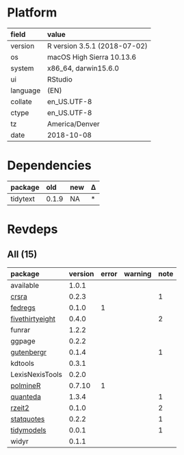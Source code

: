 # Platform

|field    |value                        |
|:--------|:----------------------------|
|version  |R version 3.5.1 (2018-07-02) |
|os       |macOS High Sierra 10.13.6    |
|system   |x86_64, darwin15.6.0         |
|ui       |RStudio                      |
|language |(EN)                         |
|collate  |en_US.UTF-8                  |
|ctype    |en_US.UTF-8                  |
|tz       |America/Denver               |
|date     |2018-10-08                   |

# Dependencies

|package  |old   |new |Δ  |
|:--------|:-----|:---|:--|
|tidytext |0.1.9 |NA  |*  |

# Revdeps

## All (15)

|package                                        |version |error |warning |note |
|:----------------------------------------------|:-------|:-----|:-------|:----|
|available                                      |1.0.1   |      |        |     |
|[crsra](problems.md#crsra)                     |0.2.3   |      |        |1    |
|[fedregs](problems.md#fedregs)                 |0.1.0   |1     |        |     |
|[fivethirtyeight](problems.md#fivethirtyeight) |0.4.0   |      |        |2    |
|funrar                                         |1.2.2   |      |        |     |
|ggpage                                         |0.2.2   |      |        |     |
|[gutenbergr](problems.md#gutenbergr)           |0.1.4   |      |        |1    |
|kdtools                                        |0.3.1   |      |        |     |
|LexisNexisTools                                |0.2.0   |      |        |     |
|[polmineR](problems.md#polminer)               |0.7.10  |1     |        |     |
|[quanteda](problems.md#quanteda)               |1.3.4   |      |        |1    |
|[rzeit2](problems.md#rzeit2)                   |0.1.0   |      |        |2    |
|[statquotes](problems.md#statquotes)           |0.2.2   |      |        |1    |
|[tidymodels](problems.md#tidymodels)           |0.0.1   |      |        |1    |
|widyr                                          |0.1.1   |      |        |     |

